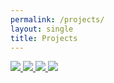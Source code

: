 ```yaml
---
permalink: /projects/
layout: single
title: Projects
---
```


<a href="https://jonwithers.github.io/portfolio/turkish-song-nlp">
   <img src="https://jonwithers.github.io/portfolio/assets/images/turkish_button.jpg">
</a>

<a href="https://jonwithers.github.io/portfolio/reddit-nlp/">
   <img src="https://jonwithers.github.io/portfolio/assets/images/reddit_background_cropped2.jpg">
</a>

<a href="https://jonwithers.github.io/portfolio/west-nile/">
   <img src="https://jonwithers.github.io/portfolio/assets/images/chicago_background.jpg">
</a>

<a href="https://jonwithers.github.io/portfolio/contact/">
   <img src="https://jonwithers.github.io/portfolio/assets/images/turkish_background.jpg">
</a>
